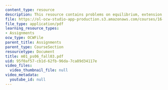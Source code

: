 ```yaml
---
content_type: resource
description: This resource contains problems on equilibrium, extension and deflection.
file: https://ol-ocw-studio-app-production.s3.amazonaws.com/courses/16-01-unified-engineering-i-ii-iii-iv-fall-2005-spring-2006/95f0af57cb1d62fb96da7ca89d34117e_m01_ps06_fall03.pdf
file_type: application/pdf
learning_resource_types:
- Assignments
ocw_type: OCWFile
parent_title: Assignments
parent_type: CourseSection
resourcetype: Document
title: m01_ps06_fall03.pdf
uid: 95f0af57-cb1d-62fb-96da-7ca89d34117e
video_files:
  video_thumbnail_file: null
video_metadata:
  youtube_id: null
---
```

